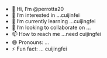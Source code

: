 - 👋 Hi, I’m @perrotta20
- 👀 I’m interested in ...cuijinfei
- 🌱 I’m currently learning ...cuijingfei
- 💞️ I’m looking to collaborate on ...
- 📫 How to reach me ...need cuijingfei
- 😄 Pronouns: ...
- ⚡ Fun fact: ... cuijingfei

<!---
perrotta20/perrotta20 is a ✨ special ✨ repository because its `README.md` (this file) appears on your GitHub profile.
You can click the Preview link to take a look at your changes.
--->

